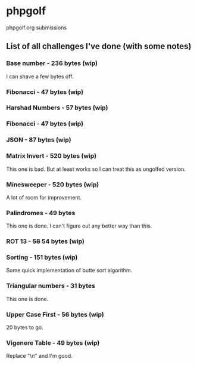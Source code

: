# phpgolf
phpgolf.org submissions

## List of all challenges I've done (with some notes)
### Base number - 236 bytes (wip)
I can shave a few bytes off.
### Fibonacci - 47 bytes (wip)
### Harshad Numbers - 57 bytes (wip)
### Fibonacci - 47 bytes (wip)
### JSON - 87 bytes (wip)
### Matrix Invert - 520 bytes (wip)
This one is bad. But at least works so I can treat this as ungolfed version.
### Minesweeper - 520 bytes (wip)
A lot of room for improvement.
### Palindromes - 49 bytes
This one is done. I can't figure out any better way than this.
### ROT 13 - ~~58~~ 54 bytes (wip)
### Sorting - 151 bytes (wip)
Some quick implementation of butte sort algorithm.
### Triangular numbers - 31 bytes
This one is done.
### Upper Case First - 56 bytes (wip)
20 bytes to go.
### Vigenere Table - 49 bytes (wip)
Replace "\n" and I'm good.
